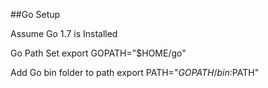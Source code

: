 ##Go Setup

Assume Go 1.7 is Installed

Go Path Set
export GOPATH="$HOME/go"

Add Go bin folder to path
export PATH="$GOPATH/bin:$PATH"
